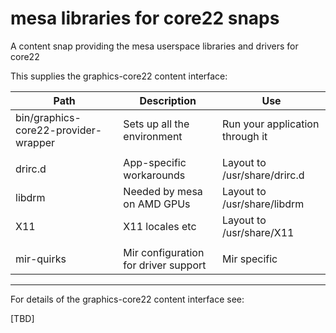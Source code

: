 # mesa libraries for core22 snaps

A content snap providing the mesa userspace libraries and drivers for core22

This supplies the graphics-core22 content interface:

Path|Description|Use
--|--|--
bin/graphics-core22-provider-wrapper|Sets up all the environment|Run your application through it
||
drirc.d|App-specific workarounds|Layout to /usr/share/drirc.d
libdrm|Needed by mesa on AMD GPUs|Layout to /usr/share/libdrm
X11|X11 locales etc|Layout to /usr/share/X11
||
mir-quirks|Mir configuration for driver support|Mir specific

----

For details of the graphics-core22 content interface see:

[TBD]
